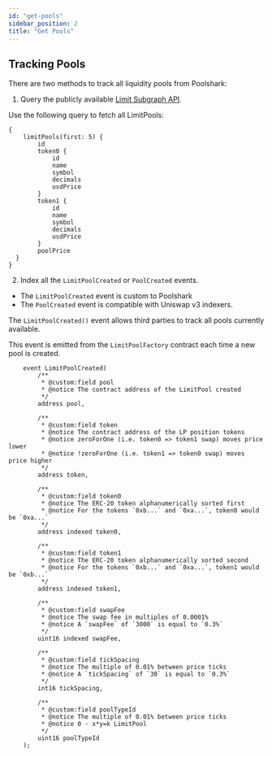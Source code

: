 ```yaml
---
id: "get-pools"
sidebar_position: 2
title: "Get Pools"
---
```


## Tracking Pools

There are two methods to track all liquidity pools from Poolshark:

1) Query the publicly available [Limit Subgraph API](https://arbitrum-mainnet.graph-eu.p2pify.com/27c3c2867e193dcf17ca262f64efe2a4/limit-arbitrum-redeploy/graphql).

Use the following query to fetch all LimitPools:
```
{
	limitPools(first: 5) {
        id
        token0 {
            id
            name
            symbol
            decimals
            usdPrice
        }
        token1 {
            id
            name
            symbol
            decimals
            usdPrice
        }
        poolPrice
  }
}
```


2) Index all the `LimitPoolCreated` or `PoolCreated` events.

* The `LimitPoolCreated` event is custom to Poolshark
* The `PoolCreated` event is compatible with Uniswap v3 indexers.

The `LimitPoolCreated()` event allows third parties to track all pools currently available.

This event is emitted from the `LimitPoolFactory` contract each time a new pool is created.

```
    event LimitPoolCreated(
        /**
         * @custom:field pool
         * @notice The contract address of the LimitPool created
         */
        address pool,

        /**
         * @custom:field token
         * @notice The contract address of the LP position tokens
         * @notice zeroForOne (i.e. token0 => token1 swap) moves price lower
         * @notice !zeroForOne (i.e. token1 => token0 swap) moves price higher
         */
        address token,

        /**
         * @custom:field token0
         * @notice The ERC-20 token alphanumerically sorted first
         * @notice For the tokens `0xb...` and `0xa...`, token0 would be `0xa...` 
         */
        address indexed token0,

        /**
         * @custom:field token1
         * @notice The ERC-20 token alphanumerically sorted second
         * @notice For the tokens `0xb...` and `0xa...`, token1 would be `0xb...` 
         */
        address indexed token1,

        /**
         * @custom:field swapFee
         * @notice The swap fee in multiples of 0.0001%
         * @notice A `swapFee` of `3000` is equal to `0.3%` 
         */
        uint16 indexed swapFee,

        /**
         * @custom:field tickSpacing
         * @notice The multiple of 0.01% between price ticks
         * @notice A `tickSpacing` of `30` is equal to `0.3%` 
         */
        int16 tickSpacing,

        /**
         * @custom:field poolTypeId
         * @notice The multiple of 0.01% between price ticks
         * @notice 0 - x*y=k LimitPool
         */
        uint16 poolTypeId
    );
```